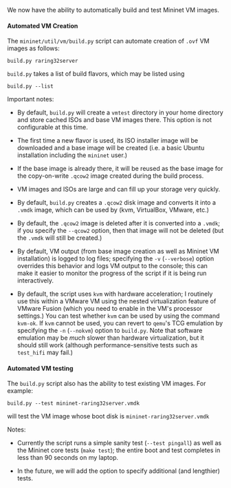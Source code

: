 We now have the ability to automatically build and test Mininet VM images.

#### Automated VM Creation

The `mininet/util/vm/build.py` script can automate creation of `.ovf` VM images as follows:

    build.py raring32server

`build.py` takes a list of build flavors, which may be listed using

    build.py --list

Important notes:

* By default, `build.py` will create a `vmtest` directory in your home directory and store cached ISOs and base VM images there. This option is not configurable at this time.

* The first time a new flavor is used, its ISO installer image will be downloaded and a base image will be created (i.e. a basic Ubuntu installation including the `mininet` user.)

* If the base image is already there, it will be reused as the base image for the copy-on-write `.qcow2` image created during the build process.

* VM images and ISOs are large and can fill up your storage very quickly.

* By default, `build.py` creates a `.qcow2` disk image and converts it into a `.vmdk` image, which can be used by (kvm, VirtualBox, VMware, etc.)

* By default, the `.qcow2` image is deleted after it is converted into a `.vmdk`; if you specify the `--qcow2` option, then that image will not be deleted (but the `.vmdk` will still be created.)

* By default, VM output (from base image creation as well as Mininet VM installation) is logged to log files; specifying the `-v` (`--verbose`) option overrides this behavior and logs VM output to the console; this can make it easier to monitor the progress of the script if it is being run interactively.

* By default, the script uses `kvm` with hardware acceleration; I routinely use this within a VMware VM using the nested virtualization feature of VMware Fusion (which you need to enable in the VM's processor settings.) You can test whether `kvm` can be used by using the command `kvm-ok`. If `kvm` cannot be used, you can revert to `qemu`'s TCG emulation by specifying the `-n` (`--nokvm`) option to `build.py`. Note that software emulation may be *much* slower than hardware virtualization, but it should still work (although performance-sensitive tests such as `test_hifi` may fail.)

#### Automated VM testing

The `build.py` script also has the ability to test existing VM images. For example:

    build.py --test mininet-raring32server.vmdk

will test the VM image whose boot disk is `mininet-raring32server.vmdk`

Notes:

* Currently the script runs a simple sanity test (`--test pingall`) as well as the Mininet core tests (`make test`); the entire boot and test completes in less than 90 seconds on my laptop.

* In the future, we will add the option to specify additional (and lengthier) tests.




